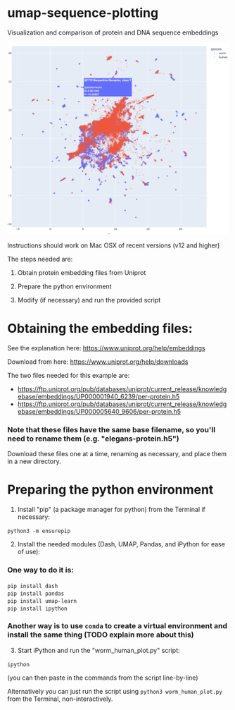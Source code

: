 # umap-sequence-plotting
Visualization and comparison of protein and DNA sequence embeddings

<img width="879" alt="Worm_Human_UMAP" src="Worm_Human_UMAP.png">


Instructions should work on Mac OSX of recent versions (v12 and higher)

The steps needed are:

1. Obtain protein embedding files from Uniprot

2. Prepare the python environment

3. Modify (if necessary) and run the provided script


# Obtaining the embedding files:

See the explanation here:
https://www.uniprot.org/help/embeddings

Download from here:
https://www.uniprot.org/help/downloads

The two files needed for this example are:
- https://ftp.uniprot.org/pub/databases/uniprot/current_release/knowledgebase/embeddings/UP000001940_6239/per-protein.h5
- https://ftp.uniprot.org/pub/databases/uniprot/current_release/knowledgebase/embeddings/UP000005640_9606/per-protein.h5

### Note that these files have the same base filename, so you'll need to rename them (e.g. "elegans-protein.h5")

Download these files one at a time, renaming as necessary, and place them in a new directory.

# Preparing the python environment

1. Install "pip" (a package manager for python) from the Terminal if necessary: 

`python3 -m ensurepip`
 
2. Install the needed modules (Dash, UMAP, Pandas, and iPython for ease of use):

### One way to do it is:
`pip install dash`  
`pip install pandas`  
`pip install umap-learn`  
`pip install ipython`  

### Another way is to use `conda` to create a virtual environment and install the same thing (TODO explain more about this)

3. Start iPython and run the "worm_human_plot.py" script:

`ipython`

(you can then paste in the commands from the script line-by-line)

Alternatively you can just run the script using `python3 worm_human_plot.py` from the Terminal, non-interactively.



